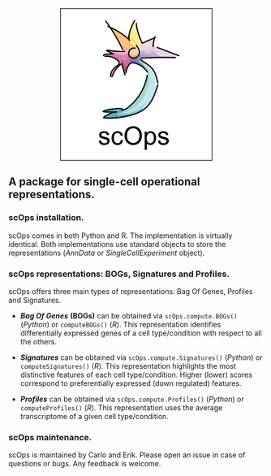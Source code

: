 <img src="scOps.png" width="300" height="300" style="display: block; margin: auto;" />

## A package for single-cell operational representations.

### scOps installation.

scOps comes in both Python and R. The implementation is virtually identical. 
Both implementations use standard objects to store the representations (*AnnData* or *SingleCellExperiment* object).

### scOps representations: BOGs, Signatures and Profiles.

scOps offers three main types of representations: Bag Of Genes, Profiles
and Signatures.

-   ***Bag Of Genes*** **(BOGs)** can be obtained via
    `scOps.compute.BOGs()` (*Python*) or `computeBOGs()` (*R*). This representation 
    identifies differentially expressed genes of a cell type/condition with
    respect to all the others.

-   ***Signatures*** can be obtained via `scOps.compute.Signatures()`
    (*Python*) or `computeSignatures()` (*R*).
    This representation highlights the most distinctive features of each
    cell type/condition. Higher (lower) scores correspond to
    preferentially expressed (down regulated) features.

-   ***Profiles*** can be obtained via `scOps.compute.Profiles()`
    (*Python*) or `computeProfiles()` (*R*). This representation uses the average
    transcriptome of a given cell type/condition.

### scOps maintenance.

scOps is maintained by Carlo and Erik. Please open an issue in case
of questions or bugs. Any feedback is welcome.
